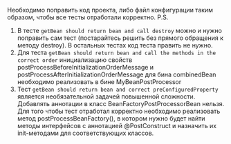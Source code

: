 Необходимо поправить код проекта, либо файл конфигурации таким образом, чтобы все тесты отработали корректно.
P.S.

1) В тесте `getBean should return bean and call destroy` можно и нужно поправить сам тест (постарайтесь решить без
   прямого обращения к методу destroy). В остальных тестах код теста править не нужно.
2) Для теста `getBean should return bean and call the methods in the correct order` инициализацию свойств
   postProcessBeforeInitializationOrderMessage и postProcessAfterInitializationOrderMessage для бина combinedBean
   необходимо реализовать в бине MyBeanPostProcessor
3) Тест `getBean should return bean and correct preConfiguredProperty` является необязательной задачей повышенной
   сложности. Добавлять аннотации в класс BeanFactoryPostProcessorBean нельзя. Для того чтобы тест отработал корректно
   необходимо реализовать метод postProcessBeanFactory(), в котором нужно будет найти методы интерфейсов с аннотацией
   @PostConstruct и назначить их init-методами для соответствующих классов.